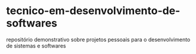 # tecnico-em-desenvolvimento-de-softwares
repositório demonstrativo sobre projetos pessoais para o desenvolvimento de sistemas e softwares
